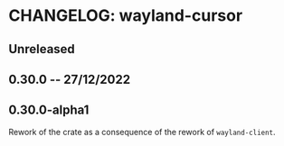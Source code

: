 # CHANGELOG: wayland-cursor

## Unreleased

## 0.30.0 -- 27/12/2022

## 0.30.0-alpha1

Rework of the crate as a consequence of the rework of `wayland-client`.